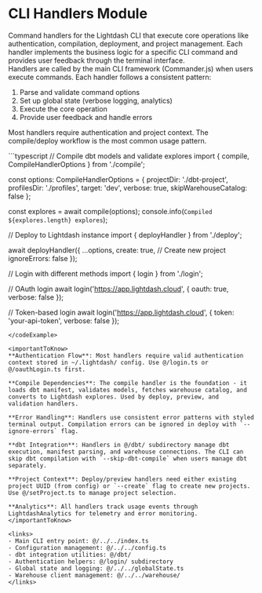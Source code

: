 # CLI Handlers Module

<summary>
Command handlers for the Lightdash CLI that execute core operations like authentication, compilation, deployment, and project management. Each handler implements the business logic for a specific CLI command and provides user feedback through the terminal interface.
</summary>

<howToUse>
Handlers are called by the main CLI framework (Commander.js) when users execute commands. Each handler follows a consistent pattern:

1. Parse and validate command options
2. Set up global state (verbose logging, analytics)
3. Execute the core operation
4. Provide user feedback and handle errors

Most handlers require authentication and project context. The compile/deploy workflow is the most common usage pattern.
</howToUse>

<codeExample>
```typescript
// Compile dbt models and validate explores
import { compile, CompileHandlerOptions } from './compile';

const options: CompileHandlerOptions = {
projectDir: './dbt-project',
profilesDir: './profiles',
target: 'dev',
verbose: true,
skipWarehouseCatalog: false
};

const explores = await compile(options);
console.info(`Compiled ${explores.length} explores`);

// Deploy to Lightdash instance
import { deployHandler } from './deploy';

await deployHandler({
...options,
create: true, // Create new project
ignoreErrors: false
});

// Login with different methods
import { login } from './login';

// OAuth login
await login('https://app.lightdash.cloud', {
oauth: true,
verbose: false
});

// Token-based login
await login('https://app.lightdash.cloud', {
token: 'your-api-token',
verbose: false
});

```
</codeExample>

<importantToKnow>
**Authentication Flow**: Most handlers require valid authentication context stored in ~/.lightdash/ config. Use @/login.ts or @/oauthLogin.ts first.

**Compile Dependencies**: The compile handler is the foundation - it loads dbt manifest, validates models, fetches warehouse catalog, and converts to Lightdash explores. Used by deploy, preview, and validation handlers.

**Error Handling**: Handlers use consistent error patterns with styled terminal output. Compilation errors can be ignored in deploy with `--ignore-errors` flag.

**dbt Integration**: Handlers in @/dbt/ subdirectory manage dbt execution, manifest parsing, and warehouse connections. The CLI can skip dbt compilation with `--skip-dbt-compile` when users manage dbt separately.

**Project Context**: Deploy/preview handlers need either existing project UUID (from config) or `--create` flag to create new projects. Use @/setProject.ts to manage project selection.

**Analytics**: All handlers track usage events through LightdashAnalytics for telemetry and error monitoring.
</importantToKnow>

<links>
- Main CLI entry point: @/../../index.ts
- Configuration management: @/../../config.ts
- dbt integration utilities: @/dbt/
- Authentication helpers: @/login/ subdirectory
- Global state and logging: @/../../globalState.ts
- Warehouse client management: @/../../warehouse/
</links>
```
